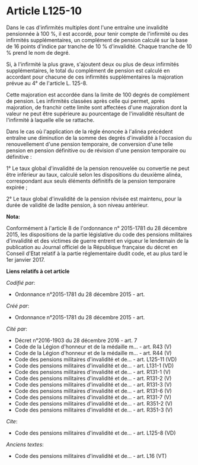# Article L125-10

Dans le cas d'infirmités multiples dont l'une entraîne une invalidité pensionnée à 100 %, il est accordé, pour tenir compte
de l'infirmité ou des infirmités supplémentaires, un complément de pension calculé sur la base de 16 points d'indice par
tranche de 10 % d'invalidité. Chaque tranche de 10 % prend le nom de degré.

Si, à l'infirmité la plus grave, s'ajoutent deux ou plus de deux infirmités supplémentaires, le total du complément de
pension est calculé en accordant pour chacune de ces infirmités supplémentaires la majoration prévue au 4° de l'article L.
125-8.

Cette majoration est accordée dans la limite de 100 degrés de complément de pension. Les infirmités classées après celle qui
permet, après majoration, de franchir cette limite sont affectées d'une majoration dont la valeur ne peut être supérieure au
pourcentage de l'invalidité résultant de l'infirmité à laquelle elle se rattache.

Dans le cas où l'application de la règle énoncée à l'alinéa précédent entraîne une diminution de la somme des degrés
d'invalidité à l'occasion du renouvellement d'une pension temporaire, de conversion d'une telle pension en pension définitive
ou de révision d'une pension temporaire ou définitive :

1° Le taux global d'invalidité de la pension renouvelée ou convertie ne peut être inférieur au taux, calculé selon les
dispositions du deuxième alinéa, correspondant aux seuls éléments définitifs de la pension temporaire expirée ;

2° Le taux global d'invalidité de la pension révisée est maintenu, pour la durée de validité de ladite pension, à son niveau
antérieur.

**Nota:**

Conformément à l'article 8 de l'ordonnance n° 2015-1781 du 28 décembre 2015, les dispositions de la partie législative du
code des pensions militaires d'invalidité et des victimes de guerre entrent en vigueur le lendemain de la publication au
Journal officiel de la République française du décret en Conseil d'Etat relatif à la partie réglementaire dudit code, et au
plus tard le 1er janvier 2017.

**Liens relatifs à cet article**

_Codifié par_:

  - Ordonnance n°2015-1781 du 28 décembre 2015 - art.

_Créé par_:

  - Ordonnance n°2015-1781 du 28 décembre 2015 - art.

_Cité par_:

  - Décret n°2016-1903 du 28 décembre 2016 - art. 7
  - Code de la Légion d'honneur et de la médaille m... - art. R43 (V)
  - Code de la Légion d'honneur et de la médaille m... - art. R44 (V)
  - Code des pensions militaires d'invalidité et de... - art. L125-11 (VD)
  - Code des pensions militaires d'invalidité et de... - art. L131-1 (VD)
  - Code des pensions militaires d'invalidité et de... - art. R131-1 (V)
  - Code des pensions militaires d'invalidité et de... - art. R131-2 (V)
  - Code des pensions militaires d'invalidité et de... - art. R131-3 (V)
  - Code des pensions militaires d'invalidité et de... - art. R131-6 (V)
  - Code des pensions militaires d'invalidité et de... - art. R131-7 (V)
  - Code des pensions militaires d'invalidité et de... - art. R351-2 (V)
  - Code des pensions militaires d'invalidité et de... - art. R351-3 (V)

_Cite_:

  - Code des pensions militaires d'invalidité et de... - art. L125-8 (VD)

_Anciens textes_:

  - Code des pensions militaires d'invalidité et de... - art. L16 (VT)
